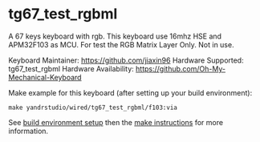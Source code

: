 tg67_test_rgbml
===

A 67 keys keyboard with rgb.
This keyboard use 16mhz HSE and APM32F103 as MCU. For test the RGB Matrix Layer Only. Not in use.

Keyboard Maintainer: https://github.com/jiaxin96
Hardware Supported: tg67_test_rgbml
Hardware Availability: https://github.com/Oh-My-Mechanical-Keyboard 

Make example for this keyboard (after setting up your build environment):

    make yandrstudio/wired/tg67_test_rgbml/f103:via

See [build environment setup](https://docs.qmk.fm/#/getting_started_build_tools) then the [make instructions](https://docs.qmk.fm/#/getting_started_make_guide) for more information.

